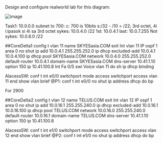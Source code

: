 Design and configure realworld lab for this diagram:

![image](https://github.com/user-attachments/assets/53e9a9a8-18a7-4c07-b13b-02460f26a0bf)

Task1:
10.0.0.0 subnet to 700:
c: 700 is 10bits
s:/32 - /10 = /22; 3rd octet, 4i
i:ipasok si 4i sa 3rd octet
sykes: 10.0.4.0 /22
1st: 10.0.4.1 last: 10.0.7.255
Not sykes: 10.0.8.0 /22

##CoreDelta1
config t
vlan 11
 name SKYESasia.COM
 exit
Int vlan 11
 IP ospf 1 area 0
 no shut
 ip add 10.0.4.1 255.255.252.0
ip dhcp excluded-add 10.0.4.1 10.0.4.100
ip dhcp pool SKYESasia.COM
 network 10.0.4.0 255.255.252.0
 default-router 10.0.4.1
 domain-name SKYESasia.COM
 dns-server 10.41.1.10
 option 150 ip 10.41.100.8
 Int Fa 0/5
  swi Voice vlan 11
  do sh ip dhcp binding

  AlacessSW:
  conf t
  int e0/0
  switchport mode access
  switchport access vlan 11
  end
  show vlan brief
  @P1:
  conf t 
  int e0/0
  no shut
  ip address dhcp
  do bp

For 2900 

  ##CoreDelta2
config t
vlan 12
 name TELUS.COM
 exit
Int vlan 12
 IP ospf 1 area 0
 no shut
 ip add 10.0.16.1 255.255.240.0
ip dhcp excluded-add 10.0.16.1 10.0.16.100
ip dhcp pool TELUS.COM
 network 10.0.16.0 255.255.240.0
 default-router 10.0.16.1
 domain-name TELUS.COM
 dns-server 10.41.1.10
 option 150 ip 10.41.100.8
 

  AlacessSW:
  conf t
  int e1/0
  switchport mode access
  switchport access vlan 12
  end
  show vlan brief
  @P2:
  conf t 
  int e1/0
  no shut
  ip address dhcp
  do bp
  
